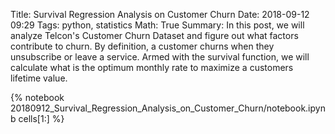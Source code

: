 Title: Survival Regression Analysis on Customer Churn
Date: 2018-09-12 09:29
Tags: python, statistics
Math: True
Summary: In this post, we will analyze Telcon's Customer Churn Dataset and figure out what factors contribute to churn. By definition, a customer churns when they unsubscribe or leave a service. Armed with the survival function, we will calculate what is the optimum monthly rate to maximize a customers lifetime value.

{% notebook 20180912_Survival_Regression_Analysis_on_Customer_Churn/notebook.ipynb cells[1:] %}
